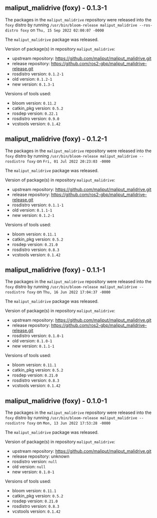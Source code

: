 ## maliput_malidrive (foxy) - 0.1.3-1

The packages in the `maliput_malidrive` repository were released into the `foxy` distro by running `/usr/bin/bloom-release maliput_malidrive --ros-distro foxy` on `Thu, 15 Sep 2022 02:00:07 -0000`

The `maliput_malidrive` package was released.

Version of package(s) in repository `maliput_malidrive`:

- upstream repository: https://github.com/maliput/maliput_malidrive.git
- release repository: https://github.com/ros2-gbp/maliput_malidrive-release.git
- rosdistro version: `0.1.2-1`
- old version: `0.1.2-1`
- new version: `0.1.3-1`

Versions of tools used:

- bloom version: `0.11.2`
- catkin_pkg version: `0.5.2`
- rosdep version: `0.22.1`
- rosdistro version: `0.9.0`
- vcstools version: `0.1.42`


## maliput_malidrive (foxy) - 0.1.2-1

The packages in the `maliput_malidrive` repository were released into the `foxy` distro by running `/usr/bin/bloom-release maliput_malidrive --rosdistro foxy` on `Fri, 01 Jul 2022 20:23:03 -0000`

The `maliput_malidrive` package was released.

Version of package(s) in repository `maliput_malidrive`:

- upstream repository: https://github.com/maliput/maliput_malidrive.git
- release repository: https://github.com/ros2-gbp/maliput_malidrive-release.git
- rosdistro version: `0.1.1-1`
- old version: `0.1.1-1`
- new version: `0.1.2-1`

Versions of tools used:

- bloom version: `0.11.1`
- catkin_pkg version: `0.5.2`
- rosdep version: `0.21.0`
- rosdistro version: `0.8.3`
- vcstools version: `0.1.42`


## maliput_malidrive (foxy) - 0.1.1-1

The packages in the `maliput_malidrive` repository were released into the `foxy` distro by running `/usr/bin/bloom-release maliput_malidrive --rosdistro foxy` on `Thu, 16 Jun 2022 17:04:37 -0000`

The `maliput_malidrive` package was released.

Version of package(s) in repository `maliput_malidrive`:

- upstream repository: https://github.com/maliput/maliput_malidrive.git
- release repository: https://github.com/ros2-gbp/maliput_malidrive-release.git
- rosdistro version: `0.1.0-1`
- old version: `0.1.0-1`
- new version: `0.1.1-1`

Versions of tools used:

- bloom version: `0.11.1`
- catkin_pkg version: `0.5.2`
- rosdep version: `0.21.0`
- rosdistro version: `0.8.3`
- vcstools version: `0.1.42`


## maliput_malidrive (foxy) - 0.1.0-1

The packages in the `maliput_malidrive` repository were released into the `foxy` distro by running `/usr/bin/bloom-release maliput_malidrive --rosdistro foxy` on `Mon, 13 Jun 2022 17:53:28 -0000`

The `maliput_malidrive` package was released.

Version of package(s) in repository `maliput_malidrive`:

- upstream repository: https://github.com/maliput/maliput_malidrive.git
- release repository: unknown
- rosdistro version: `null`
- old version: `null`
- new version: `0.1.0-1`

Versions of tools used:

- bloom version: `0.11.1`
- catkin_pkg version: `0.5.2`
- rosdep version: `0.21.0`
- rosdistro version: `0.8.3`
- vcstools version: `0.1.42`


